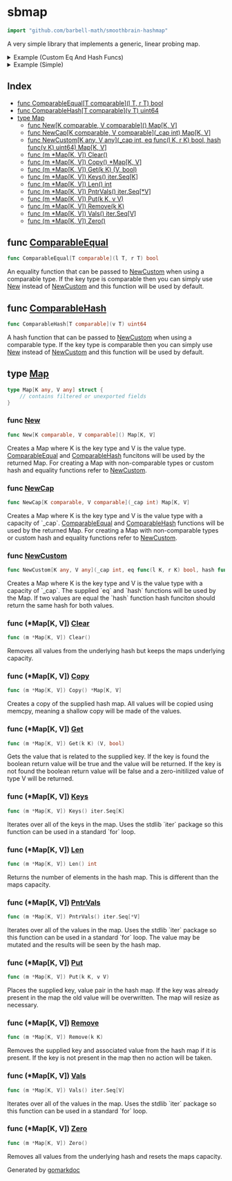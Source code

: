<!-- Code generated by gomarkdoc. DO NOT EDIT -->

# sbmap

```go
import "github.com/barbell-math/smoothbrain-hashmap"
```

A very simple library that implements a generic, linear probing map.

<details><summary>Example (Custom Eq And Hash Funcs)</summary>
<p>



```go
seed := maphash.MakeSeed()

h := NewCustom[string, string](
	4,
	func(l, r string) bool { return strings.ToLower(l) == strings.ToLower(r) },
	func(v string) uint64 { return maphash.String(seed, strings.ToLower(v)) },
)
h.Put("one", "one")
h.Put("two", "two")
h.Put("three", "three")
h.Put("ThReE", "four")

if val, ok := h.Get("three"); ok {
	fmt.Println(val)
}

h.Remove("tWO")
fmt.Println(h.Len())

fmt.Println("Keys:")
keys := slices.Collect(h.Keys())
slices.Sort(keys)
fmt.Println(keys)

// Output:
//four
//2
//Keys:
//[one three]
```

#### Output

```
four
2
Keys:
[one three]
```

</p>
</details>

<details><summary>Example (Simple)</summary>
<p>



```go
h := New[int, string]()
h.Put(1, "one")
h.Put(2, "two")
h.Put(3, "three")

if val, ok := h.Get(1); ok {
	fmt.Println(val)
}
if _, ok := h.Get(4); !ok {
	fmt.Println("4 was not in the map!")
}

h.Remove(1)
fmt.Println(h.Len())

fmt.Println("Keys:")
keys := slices.Collect(h.Keys())
slices.Sort(keys)
fmt.Println(keys)

// Output:
//one
//4 was not in the map!
//2
//Keys:
//[2 3]
```

#### Output

```
one
4 was not in the map!
2
Keys:
[2 3]
```

</p>
</details>

## Index

- [func ComparableEqual\[T comparable\]\(l T, r T\) bool](<#ComparableEqual>)
- [func ComparableHash\[T comparable\]\(v T\) uint64](<#ComparableHash>)
- [type Map](<#Map>)
  - [func New\[K comparable, V comparable\]\(\) Map\[K, V\]](<#New>)
  - [func NewCap\[K comparable, V comparable\]\(\_cap int\) Map\[K, V\]](<#NewCap>)
  - [func NewCustom\[K any, V any\]\(\_cap int, eq func\(l K, r K\) bool, hash func\(v K\) uint64\) Map\[K, V\]](<#NewCustom>)
  - [func \(m \*Map\[K, V\]\) Clear\(\)](<#Map[K, V].Clear>)
  - [func \(m \*Map\[K, V\]\) Copy\(\) \*Map\[K, V\]](<#Map[K, V].Copy>)
  - [func \(m \*Map\[K, V\]\) Get\(k K\) \(V, bool\)](<#Map[K, V].Get>)
  - [func \(m \*Map\[K, V\]\) Keys\(\) iter.Seq\[K\]](<#Map[K, V].Keys>)
  - [func \(m \*Map\[K, V\]\) Len\(\) int](<#Map[K, V].Len>)
  - [func \(m \*Map\[K, V\]\) PntrVals\(\) iter.Seq\[\*V\]](<#Map[K, V].PntrVals>)
  - [func \(m \*Map\[K, V\]\) Put\(k K, v V\)](<#Map[K, V].Put>)
  - [func \(m \*Map\[K, V\]\) Remove\(k K\)](<#Map[K, V].Remove>)
  - [func \(m \*Map\[K, V\]\) Vals\(\) iter.Seq\[V\]](<#Map[K, V].Vals>)
  - [func \(m \*Map\[K, V\]\) Zero\(\)](<#Map[K, V].Zero>)


<a name="ComparableEqual"></a>
## func [ComparableEqual](<https://github.com/barbell-math/smoothbrain-hashmap/blob/main/map.go#L59>)

```go
func ComparableEqual[T comparable](l T, r T) bool
```

An equality function that can be passed to [NewCustom](<#NewCustom>) when using a comparable type. If the key type is comparable then you can simply use [New](<#New>) instead of [NewCustom](<#NewCustom>) and this function will be used by default.

<a name="ComparableHash"></a>
## func [ComparableHash](<https://github.com/barbell-math/smoothbrain-hashmap/blob/main/map.go#L66>)

```go
func ComparableHash[T comparable](v T) uint64
```

A hash function that can be passed to [NewCustom](<#NewCustom>) when using a comparable type. If the key type is comparable then you can simply use [New](<#New>) instead of [NewCustom](<#NewCustom>) and this function will be used by default.

<a name="Map"></a>
## type [Map](<https://github.com/barbell-math/smoothbrain-hashmap/blob/main/map.go#L17-L23>)



```go
type Map[K any, V any] struct {
    // contains filtered or unexported fields
}
```

<a name="New"></a>
### func [New](<https://github.com/barbell-math/smoothbrain-hashmap/blob/main/map.go#L100>)

```go
func New[K comparable, V comparable]() Map[K, V]
```

Creates a Map where K is the key type and V is the value type. [ComparableEqual](<#ComparableEqual>) and [ComparableHash](<#ComparableHash>) funcitons will be used by the returned Map. For creating a Map with non\-comparable types or custom hash and equality functions refer to [NewCustom](<#NewCustom>).

<a name="NewCap"></a>
### func [NewCap](<https://github.com/barbell-math/smoothbrain-hashmap/blob/main/map.go#L113>)

```go
func NewCap[K comparable, V comparable](_cap int) Map[K, V]
```

Creates a Map where K is the key type and V is the value type with a capacity of \`\_cap\`. [ComparableEqual](<#ComparableEqual>) and [ComparableHash](<#ComparableHash>) functions will be used by the returned Map. For creating a Map with non\-comparable types or custom hash and equality functions refer to [NewCustom](<#NewCustom>).

<a name="NewCustom"></a>
### func [NewCustom](<https://github.com/barbell-math/smoothbrain-hashmap/blob/main/map.go#L126-L130>)

```go
func NewCustom[K any, V any](_cap int, eq func(l K, r K) bool, hash func(v K) uint64) Map[K, V]
```

Creates a Map where K is the key type and V is the value type with a capacity of \`\_cap\`. The supplied \`eq\` and \`hash\` functions will be used by the Map. If two values are equal the \`hash\` function hash funciton should return the same hash for both values.

<a name="Map[K, V].Clear"></a>
### func \(\*Map\[K, V\]\) [Clear](<https://github.com/barbell-math/smoothbrain-hashmap/blob/main/map.go#L256>)

```go
func (m *Map[K, V]) Clear()
```

Removes all values from the underlying hash but keeps the maps underlying capacity.

<a name="Map[K, V].Copy"></a>
### func \(\*Map\[K, V\]\) [Copy](<https://github.com/barbell-math/smoothbrain-hashmap/blob/main/map.go#L273>)

```go
func (m *Map[K, V]) Copy() *Map[K, V]
```

Creates a copy of the supplied hash map. All values will be copied using memcpy, meaning a shallow copy will be made of the values.

<a name="Map[K, V].Get"></a>
### func \(\*Map\[K, V\]\) [Get](<https://github.com/barbell-math/smoothbrain-hashmap/blob/main/map.go#L161>)

```go
func (m *Map[K, V]) Get(k K) (V, bool)
```

Gets the value that is related to the supplied key. If the key is found the boolean return value will be true and the value will be returned. If the key is not found the boolean return value will be false and a zero\-initilized value of type V will be returned.

<a name="Map[K, V].Keys"></a>
### func \(\*Map\[K, V\]\) [Keys](<https://github.com/barbell-math/smoothbrain-hashmap/blob/main/map.go#L287>)

```go
func (m *Map[K, V]) Keys() iter.Seq[K]
```

Iterates over all of the keys in the map. Uses the stdlib \`iter\` package so this function can be used in a standard \`for\` loop.

<a name="Map[K, V].Len"></a>
### func \(\*Map\[K, V\]\) [Len](<https://github.com/barbell-math/smoothbrain-hashmap/blob/main/map.go#L141>)

```go
func (m *Map[K, V]) Len() int
```

Returns the number of elements in the hash map. This is different than the maps capacity.

<a name="Map[K, V].PntrVals"></a>
### func \(\*Map\[K, V\]\) [PntrVals](<https://github.com/barbell-math/smoothbrain-hashmap/blob/main/map.go#L318>)

```go
func (m *Map[K, V]) PntrVals() iter.Seq[*V]
```

Iterates over all of the values in the map. Uses the stdlib \`iter\` package so this function can be used in a standard \`for\` loop. The value may be mutated and the results will be seen by the hash map.

<a name="Map[K, V].Put"></a>
### func \(\*Map\[K, V\]\) [Put](<https://github.com/barbell-math/smoothbrain-hashmap/blob/main/map.go#L179>)

```go
func (m *Map[K, V]) Put(k K, v V)
```

Places the supplied key, value pair in the hash map. If the key was already present in the map the old value will be overwritten. The map will resize as necessary.

<a name="Map[K, V].Remove"></a>
### func \(\*Map\[K, V\]\) [Remove](<https://github.com/barbell-math/smoothbrain-hashmap/blob/main/map.go#L228>)

```go
func (m *Map[K, V]) Remove(k K)
```

Removes the supplied key and associated value from the hash map if it is present. If the key is not present in the map then no action will be taken.

<a name="Map[K, V].Vals"></a>
### func \(\*Map\[K, V\]\) [Vals](<https://github.com/barbell-math/smoothbrain-hashmap/blob/main/map.go#L302>)

```go
func (m *Map[K, V]) Vals() iter.Seq[V]
```

Iterates over all of the values in the map. Uses the stdlib \`iter\` package so this function can be used in a standard \`for\` loop.

<a name="Map[K, V].Zero"></a>
### func \(\*Map\[K, V\]\) [Zero](<https://github.com/barbell-math/smoothbrain-hashmap/blob/main/map.go#L266>)

```go
func (m *Map[K, V]) Zero()
```

Removes all values from the underlying hash and resets the maps capacity.

Generated by [gomarkdoc](<https://github.com/princjef/gomarkdoc>)

